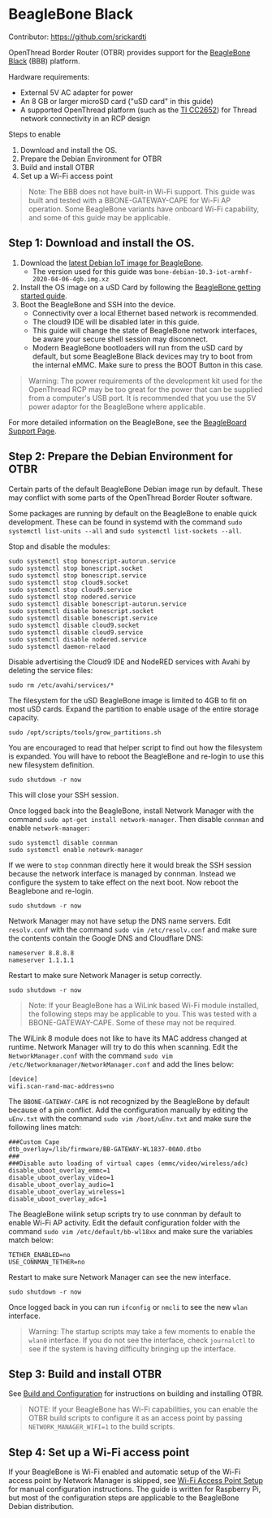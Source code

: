 # BeagleBone Black

Contributor: https://github.com/srickardti

OpenThread Border Router (OTBR) provides support for the [BeagleBone
Black](http://www.ti.com/tool/BEAGLEBK) (BBB) platform.

Hardware requirements:

*  External 5V AC adapter for power
*  An 8 GB or larger microSD card ("uSD card" in this guide)
*  A supported OpenThread platform (such as the [TI
   CC2652](https://openthread.io/vendors/texas-instruments#cc2652)) for Thread
   network connectivity in an RCP design

Steps to enable
1. Download and install the OS.
1. Prepare the Debian Environment for OTBR
1. Build and install OTBR
1. Set up a Wi-Fi access point

> Note: The BBB does not have built-in Wi-Fi support. This guide was built and
> tested with a BBONE-GATEWAY-CAPE for Wi-Fi AP operation. Some BeagleBone
> variants have onboard Wi-Fi capability, and some of this guide may be
> applicable.

## Step 1: Download and install the OS.

1. Download the [latest Debian IoT image for
   BeagleBone](https://beagleboard.org/latest-images).
   *  The version used for this guide was
      `bone-debian-10.3-iot-armhf-2020-04-06-4gb.img.xz`
1. Install the OS image on a uSD Card by following the [BeagleBone getting
   started guide](https://beagleboard.org/getting-started).
1. Boot the BeagleBone and SSH into the device.
   *  Connectivity over a local Ethernet based network is recommended.
   *  The cloud9 IDE will be disabled later in this guide.
   *  This guide will change the state of BeagleBone network interfaces, be
      aware your secure shell session may disconnect.
   *  Modern BeagleBone bootloaders will run from the uSD card by default, but
      some BeagleBone Black devices may try to boot from the internal eMMC.
      Make sure to press the BOOT Button in this case.

> Warning: The power requirements of the development kit used for the
> OpenThread RCP may be too great for the power that can be supplied from a
> computer's USB port. It is recommended that you use the 5V power adaptor for
> the BeagleBone where applicable.

For more detailed information on the BeagleBone, see the [BeagleBoard Support
Page](https://beagleboard.org/support).

## Step 2: Prepare the Debian Environment for OTBR

Certain parts of the default BeagleBone Debian image run by default. These may
conflict with some parts of the OpenThread Border Router software.

Some packages are running by default on the BeagleBone to enable quick
development. These can be found in systemd with the command `sudo systemctl
list-units --all` and `sudo systemctl list-sockets --all`.

Stop and disable the modules:

```
sudo systemctl stop bonescript-autorun.service
sudo systemctl stop bonescript.socket
sudo systemctl stop bonescript.service
sudo systemctl stop cloud9.socket
sudo systemctl stop cloud9.service
sudo systemctl stop nodered.service
sudo systemctl disable bonescript-autorun.service
sudo systemctl disable bonescript.socket
sudo systemctl disable bonescript.service
sudo systemctl disable cloud9.socket
sudo systemctl disable cloud9.service
sudo systemctl disable nodered.service
sudo systemctl daemon-relaod
```

Disable advertising the Cloud9 IDE and NodeRED services with Avahi by deleting
the service files:

```
sudo rm /etc/avahi/services/*
```

The filesystem for the uSD BeagleBone image is limited to 4GB to fit on most
uSD cards. Expand the partition to enable usage of the entire storage capacity.

```
sudo /opt/scripts/tools/grow_partitions.sh
```

You are encouraged to read that helper script to find out how the filesystem is
expanded. You will have to reboot the BeagleBone and re-login to use this new
filesystem definition.

```
sudo shutdown -r now
```

This will close your SSH session.

Once logged back into the BeagleBone, install Network Manager with the command
`sudo apt-get install network-manager`. Then disable `connman` and enable
`network-manager`:

```
sudo systemctl disable connman
sudo systemctl enable netowrk-manager
```

If we were to `stop` connman directly here it would break the SSH session
because the network interface is managed by connman. Instead we configure the
system to take effect on the next boot. Now reboot the Beaglebone and re-login.

```
sudo shutdown -r now
```

Network Manager may not have setup the DNS name servers. Edit `resolv.conf`
with the command `sudo vim /etc/resolv.conf` and make sure the contents contain
the Google DNS and Cloudflare DNS:

```
nameserver 8.8.8.8
nameserver 1.1.1.1
```

Restart to make sure Network Manager is setup correctly.

```
sudo shutdown -r now
```

> Note: If your BeagleBone has a WiLink based Wi-Fi module installed, the
> following steps may be applicable to you. This was tested with a
> BBONE-GATEWAY-CAPE. Some of these may not be required.

The WiLink 8 module does not like to have its MAC address changed at runtime.
Network Manager will try to do this when scanning. Edit the
`NetworkManager.conf` with the command `sudo vim
/etc/Networkmanager/NetworkManager.conf` and add the lines below:

```
[device]
wifi.scan-rand-mac-address=no
```

The `BBONE-GATEWAY-CAPE` is not recognized by the BeagleBone by default because
of a pin conflict. Add the configuration manually by editing the `uEnv.txt`
with the command `sudo vim /boot/uEnv.txt` and make sure the following lines
match:

```
###Custom Cape
dtb_overlay=/lib/firmware/BB-GATEWAY-WL1837-00A0.dtbo
###
###Disable auto loading of virtual capes (emmc/video/wireless/adc)
disable_uboot_overlay_emmc=1
disable_uboot_overlay_video=1
disable_uboot_overlay_audio=1
disable_uboot_overlay_wireless=1
disable_uboot_overlay_adc=1
```

The BeagleBone wilink setup scripts try to use connman by default to enable
Wi-Fi AP activity. Edit the default configuration folder with the command `sudo
vim /etc/default/bb-wl18xx` and make sure the variables match below:

```
TETHER_ENABLED=no
USE_CONNMAN_TETHER=no
```

Restart to make sure Network Manager can see the new interface.

```
sudo shutdown -r now
```

Once logged back in you can run `ifconfig` or `nmcli` to see the new `wlan`
interface.

> Warning: The startup scripts may take a few moments to enable the `wlan0`
> interface. If you do not see the interface, check `journalctl` to see if the
> system is having difficulty bringing up the interface.

## Step 3: Build and install OTBR

See [Build and Configuration](https://openthread.io/guides/border-router/build)
for instructions on building and installing OTBR. 

> NOTE: If your BeagleBone has Wi-Fi capabilities, you can enable the OTBR
> build scripts to configure it as an access point by passing
> `NETWORK_MANAGER_WIFI=1` to the build scripts.

## Step 4: Set up a Wi-Fi access point

If your BeagleBone is Wi-Fi enabled and automatic setup of the Wi-Fi access
point by Network Manager is skipped, see [Wi-Fi Access Point
Setup](https://openthread.io/guides/border-router/access-point) for manual
configuration instructions. The guide is written for Raspberry Pi, but most of
the configuration steps are applicable to the BeagleBone Debian distribution.

